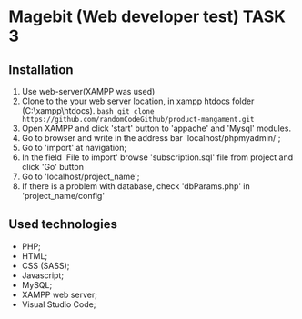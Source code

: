 # Magebit (Web developer test) TASK 3

## Installation

1. Use web-server(XAMPP was used)
2. Clone to the your web server location, in xampp htdocs folder (C:\xampp\htdocs\).
```bash git clone https://github.com/randomCodeGithub/product-mangament.git```
3. Open XAMPP and click 'start' button to 'appache' and 'Mysql' modules.
4. Go to browser and write in the address bar 'localhost/phpmyadmin/';
5. Go to 'import' at navigation;
6. In the field 'File to import' browse 'subscription.sql' file from project and click 'Go' button
7. Go to 'localhost/project_name';
8. If there is a problem with database, check 'dbParams.php' in 'project_name/config'

## Used technologies

* PHP;
* HTML;
* CSS (SASS);
* Javascript;
* MySQL;
* XAMPP web server;
* Visual Studio Code;